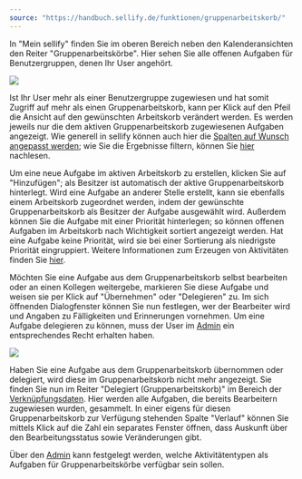 ```yaml
---
source: "https://handbuch.sellify.de/funktionen/gruppenarbeitskorb/"
---
```

In "Mein sellify" finden Sie im oberen Bereich neben den Kalenderansichten den Reiter "Gruppenarbeitskörbe". Hier sehen Sie alle offenen Aufgaben für Benutzergruppen, denen Ihr User angehört.

![](https://image.jimcdn.com/app/cms/image/transf/dimension=690x10000:format=png/path/s42eb4d670de94a65/image/i344cacce2521169e/version/1618398155/image.png)

Ist Ihr User mehr als einer Benutzergruppe zugewiesen und hat somit Zugriff auf mehr als einen Gruppenarbeitskorb, kann per Klick auf den Pfeil die Ansicht auf den gewünschten Arbeitskorb verändert werden. Es werden jeweils nur die dem aktiven Gruppenarbeitskorb zugewiesenen Aufgaben angezeigt. Wie generell in sellify können auch hier die [Spalten auf Wunsch angepasst werden](https://handbuch.sellify.de/funktionen/spaltenkonfigurator-ansichtsfavoriten-und-tabkonfigurator/ "Spaltenkonfigurator, Ansichtsfavoriten und Tabkonfigurator"); wie Sie die Ergebnisse filtern, können Sie [hier](https://handbuch.sellify.de/funktionen/spaltenergebnisse-filtern/ "Spaltenergebnisse filtern") nachlesen.

Um eine neue Aufgabe im aktiven Arbeitskorb zu erstellen, klicken Sie auf "Hinzufügen"; als Besitzer ist automatisch der aktive Gruppenarbeitskorb hinterlegt. Wird eine Aufgabe an anderer Stelle erstellt, kann sie ebenfalls einem Arbeitskorb zugeordnet werden, indem der gewünschte Gruppenarbeitskorb als Besitzer der Aufgabe ausgewählt wird. Außerdem können Sie die Aufgabe mit einer Priorität hinterlegen; so können offenen Aufgaben im Arbeitskorb nach Wichtigkeit sortiert angezeigt werden. Hat eine Aufgabe keine Priorität, wird sie bei einer Sortierung als niedrigste Priorität eingruppiert. Weitere Informationen zum Erzeugen von Aktivitäten finden Sie [hier](https://handbuch.sellify.de/funktionen/aktivit%C3%A4ten-in-sellify-erzeugen/ "Aktivitäten in sellify erzeugen").

Möchten Sie eine Aufgabe aus dem Gruppenarbeitskorb selbst bearbeiten oder an einen Kollegen weitergebe, markieren Sie diese Aufgabe und weisen sie per Klick auf "Übernehmen" oder "Delegieren" zu. Im sich öffnenden Dialogfenster können Sie nun festlegen, wer der Bearbeiter wird und Angaben zu Fälligkeiten und Erinnerungen vornehmen. Um eine Aufgabe delegieren zu können, muss der User im [Admin](https://handbuch.sellify.de/funktionen/admin-bereich/ "Admin-Bereich") ein entsprechendes Recht erhalten haben.

![](https://image.jimcdn.com/app/cms/image/transf/dimension=382x10000:format=png/path/s42eb4d670de94a65/image/iaa5d9346e56972c6/version/1618398903/image.png)

Haben Sie eine Aufgabe aus dem Gruppenarbeitskorb übernommen oder delegiert, wird diese im Gruppenarbeitskorb nicht mehr angezeigt. Sie finden Sie nun im Reiter "Delegiert (Gruppenarbeitskorb)" im Bereich der [Verknüpfungsdaten](https://handbuch.sellify.de/allgemein/benutzeroberfl%C3%A4che/ "Begriffe aus sellify"). Hier werden alle Aufgaben, die bereits Bearbeitern zugewiesen wurden, gesammelt. In einer eigens für diesen Gruppenarbeitskorb zur Verfügung stehenden Spalte "Verlauf" können Sie mittels Klick auf die Zahl ein separates Fenster öffnen, dass Auskunft über den Bearbeitungsstatus sowie Veränderungen gibt.

Über den [Admin](https://handbuch.sellify.de/funktionen/admin-bereich/ "admin-Bereich") kann festgelegt werden, welche Aktivitätentypen als Aufgaben für Gruppenarbeitskörbe verfügbar sein sollen.